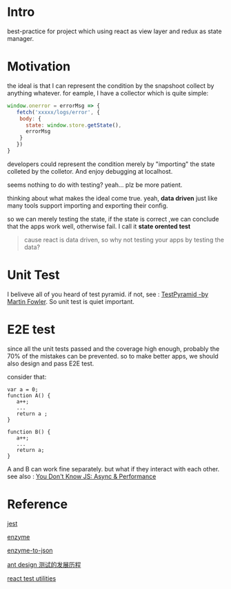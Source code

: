 # Intro 
best-practice for project which using react as view layer and redux as state manager.

# Motivation
the ideal is that I can represent the condition by the snapshoot collect by anything whatever. for eample, I have a collector
which is quite simple:

```js
window.onerror = errorMsg => {
   fetch('xxxxx/logs/error', {
    body: {
      state: window.store.getState(),
      errorMsg
    }
   })
}

```

developers could represent the condition merely by "importing" the state colleted by the colletor. And enjoy 
debugging at localhost.

seems nothing to do with testing? yeah...  plz be more patient.

thinking about what makes the ideal come true. yeah, **data driven**  just like many tools
support importing and exporting their config.

so we can merely testing the state, if the state is correct ,we can conclude that
the apps work well, otherwise fail.  I call it **state orented test**
 
> cause react is data driven, so why not testing your apps by testing the data?

# Unit Test
I beliveve all of you heard of test pyramid. if not, see : [TestPyramid -by Martin Fowler](https://martinfowler.com/bliki/TestPyramid.html). So unit test is quiet important.

# E2E test
since all the unit tests passed and the coverage high enough, probably the 70% of the mistakes can be prevented.
so to make better apps, we should also design and pass E2E test. 

consider that:

```
var a = 0;
function A() {
   a++;
   ...
   return a ;
}

function B() {
   a++;
   ...
   return a;
}

```
A and B can work fine separately. but what if they interact with each other. 
see also : [You Don't Know JS: Async & Performance](https://github.com/getify/You-Dont-Know-JS/blob/master/async%20%26%20performance/ch1.md)

# Reference

[jest](http://facebook.github.io/jest/)

[enzyme](http://airbnb.io/enzyme/)

[enzyme-to-json](https://github.com/adriantoine/enzyme-to-json)

[ant design 测试的发展历程](https://my.oschina.net/wanjubang/blog/1503597)

[react test utilities](https://facebook.github.io/react/docs/test-utils.html#findrendereddomcomponentwithtag)
